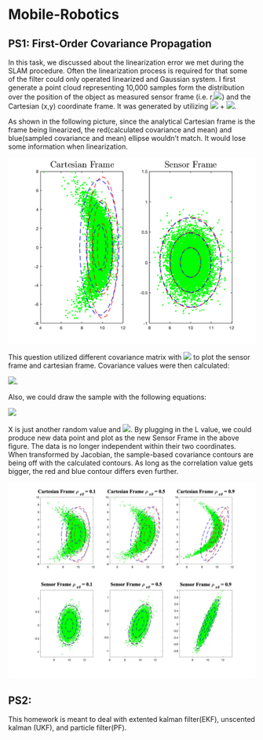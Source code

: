 # Mobile-Robotics
## PS1: First-Order Covariance Propagation
In this task, we discussed about the linearization error we met during the SLAM procedure. Often the linearization process is required for that some of the filter could only operated linearized and Gaussian system. 
I first generate a point cloud representing 10,000 samples form the distribution over the position of the object as measured sensor frame (i.e. r,<img src="https://render.githubusercontent.com/render/math?math=\theta">) and the Cartesian (x,y) coordinate frame. It was generated by utilizing <img src="https://render.githubusercontent.com/render/math?math=\mu"> + <img src="https://render.githubusercontent.com/render/math?math=\sigma*randn">. 

As shown in the following picture, since the analytical Cartesian frame is the frame being linearized, the red(calculated covariance and mean) and blue(sampled covariance and mean) ellipse wouldn’t match. It would lose some information when linearization. 

<img src="ps1/pic/Sensor_Cartesian Frame.png" width="600" >

This question utilized different covariance matrix with <img src="https://render.githubusercontent.com/render/math?math=\rho_{r\theta} = 0.1,\  0.5,\  0.9"> to plot the sensor frame and cartesian frame. Covariance values were then calculated:

<img src="https://render.githubusercontent.com/render/math?math=\sigma_{r\theta} = \rho_{r\theta}\times\sigma_x\sigma_y">.

Also, we could draw the sample with the following equations:

<img src="https://render.githubusercontent.com/render/math?math=\sigma_{r\theta} =Z = LX+\mu">

X is just another random value and <img src="https://render.githubusercontent.com/render/math?math=\sigma_{r\theta} =\Sigma = LL^T">. By plugging in the L value, we could produce new data point and plot as the new Sensor Frame in the above figure. The data is no longer independent within their two coordinates. When transformed by Jacobian, the sample-based covariance contours are being off with the calculated contours. As long as the correlation value gets bigger, the red and blue contour differs even further. 

<img src="ps1/pic/3_F.jpg" width="700" >


## PS2:
This homework is meant to deal with extented kalman filter(EKF), unscented kalman (UKF), and particle filter(PF). 
